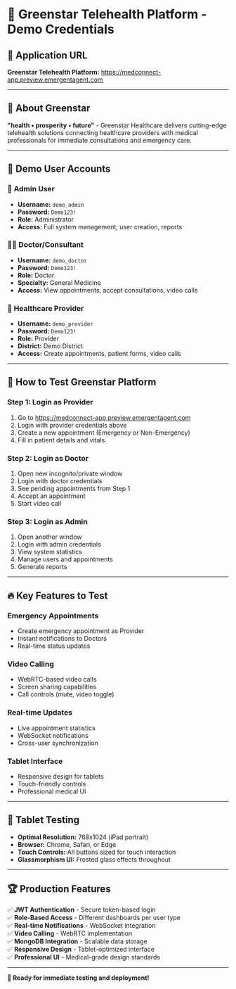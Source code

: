 # 🌟 Greenstar Telehealth Platform - Demo Credentials

## 🚀 **Application URL**
**Greenstar Telehealth Platform:** https://medconnect-app.preview.emergentagent.com

---

## 🌟 **About Greenstar**
**"health • prosperity • future"** - Greenstar Healthcare delivers cutting-edge telehealth solutions connecting healthcare providers with medical professionals for immediate consultations and emergency care.

---

## 👥 **Demo User Accounts**

### 🔧 **Admin User**
- **Username:** `demo_admin`
- **Password:** `Demo123!`
- **Role:** Administrator
- **Access:** Full system management, user creation, reports

### 👨‍⚕️ **Doctor/Consultant**  
- **Username:** `demo_doctor`
- **Password:** `Demo123!`
- **Role:** Doctor
- **Specialty:** General Medicine
- **Access:** View appointments, accept consultations, video calls

### 🏥 **Healthcare Provider**
- **Username:** `demo_provider` 
- **Password:** `Demo123!`
- **Role:** Provider
- **District:** Demo District
- **Access:** Create appointments, patient forms, video calls

---

## 🎯 **How to Test Greenstar Platform**

### **Step 1: Login as Provider**
1. Go to https://medconnect-app.preview.emergentagent.com
2. Login with provider credentials above
3. Create a new appointment (Emergency or Non-Emergency)
4. Fill in patient details and vitals

### **Step 2: Login as Doctor** 
1. Open new incognito/private window
2. Login with doctor credentials
3. See pending appointments from Step 1
4. Accept an appointment
5. Start video call

### **Step 3: Login as Admin**
1. Open another window
2. Login with admin credentials  
3. View system statistics
4. Manage users and appointments
5. Generate reports

---

## 🔥 **Key Features to Test**

### **Emergency Appointments**
- Create emergency appointment as Provider
- Instant notifications to Doctors
- Real-time status updates

### **Video Calling**
- WebRTC-based video calls
- Screen sharing capabilities
- Call controls (mute, video toggle)

### **Real-time Updates**
- Live appointment statistics
- WebSocket notifications
- Cross-user synchronization

### **Tablet Interface**
- Responsive design for tablets
- Touch-friendly controls
- Professional medical UI

---

## 📱 **Tablet Testing**
- **Optimal Resolution:** 768x1024 (iPad portrait)
- **Browser:** Chrome, Safari, or Edge
- **Touch Controls:** All buttons sized for touch interaction
- **Glassmorphism UI:** Frosted glass effects throughout

---

## 🏆 **Production Features**
✅ **JWT Authentication** - Secure token-based login  
✅ **Role-Based Access** - Different dashboards per user type  
✅ **Real-time Notifications** - WebSocket integration  
✅ **Video Calling** - WebRTC implementation  
✅ **MongoDB Integration** - Scalable data storage  
✅ **Responsive Design** - Tablet-optimized interface  
✅ **Professional UI** - Medical-grade design standards  

---

**🎉 Ready for immediate testing and deployment!**